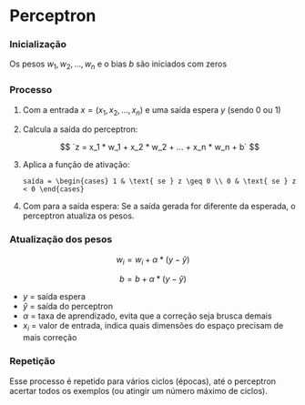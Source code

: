 # Perceptron

### Inicialização

Os pesos $w_1, w_2,..., w_n$ e o bias $b$ são iniciados com zeros

### Processo

1. Com a entrada $x = (x_1, x_2, ..., x_n)$ e uma saída espera $y$ (sendo 0 ou 1)
2. Calcula a saída do perceptron:
    
    $$
    `z = x_1 * w_1 + x_2 * w_2 + ... + x_n * w_n + b`
    $$
    
3. Aplica a função de ativação:
    
    `
    saída = \begin{cases}
    1 & \text{ se } z \geq 0 \\
    0 & \text{ se } z < 0
    \end{cases}
   `
    
4. Com para a saída espera:
Se a saída gerada for diferente da esperada, o perceptron atualiza os pesos.

### Atualização dos pesos

$$
w_i = w_i + \alpha * (y - \hat{y})
$$

$$
b = b + \alpha * (y - \hat{y})
$$

- $y$ = saída espera
- $\hat{y}$ = saída do perceptron
- $\alpha$ = taxa de aprendizado, evita que a correção seja brusca demais
- $x_i$ = valor de entrada, indica quais dimensões do espaço precisam de mais correção

### Repetição

Esse processo é repetido para vários ciclos (épocas), até o perceptron acertar todos os exemplos (ou atingir um número máximo de ciclos).
